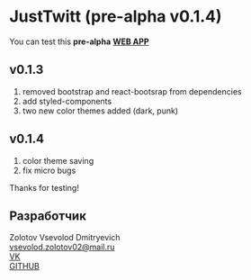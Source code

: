# JustTwitt (pre-alpha v0.1.4)

You can test this
<b>pre-alpha</b>
<a href="https://justtwitt-a5e19.web.app/">
<b>WEB APP</b>
</a>

## v0.1.3
1. removed bootstrap and react-bootsrap from dependencies
2. add styled-components
3. two new color themes added (dark, punk)
## v0.1.4
1. color theme saving
2. fix micro bugs


Thanks for testing!


## Разработчик
Zolotov Vsevolod Dmitryevich<br />
vsevolod.zolotov02@mail.ru<br />
<a href="https://vk.com/vsezol">VK</a><br/>
<a href="https://github.com/vsezol">GITHUB</a>
